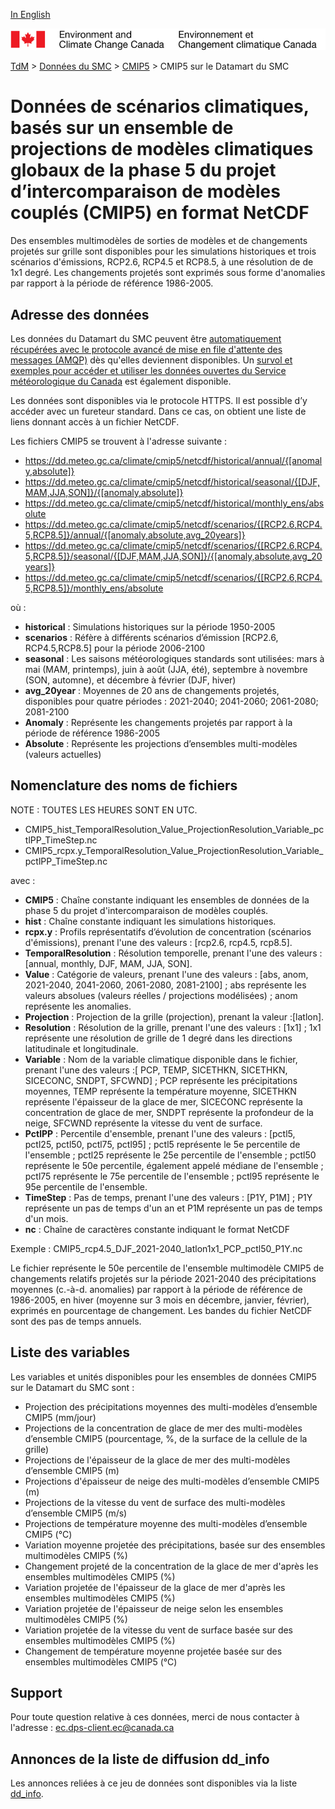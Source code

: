 [In English](readme_cmip5-datamart_en.md)

![ECCC logo](../../img_eccc-logo.png)

[TdM](../../readme_fr.md) > [Données du SMC](../readme_fr.md) > [CMIP5](readme_cmip5_fr.md) > CMIP5 sur le Datamart du SMC

# Données de scénarios climatiques, basés sur un ensemble de projections de modèles climatiques globaux de la phase 5 du projet d’intercomparaison de modèles couplés (CMIP5) en format NetCDF

Des ensembles multimodèles de sorties de modèles et de changements projetés sur grille sont disponibles pour les simulations historiques et trois scénarios d'émissions, RCP2.6, RCP4.5 et RCP8.5, à une résolution de de 1x1 degré. Les changements projetés sont exprimés sous forme d'anomalies par rapport à la période de référence 1986-2005.

## Adresse des données 

Les données du Datamart du SMC peuvent être [automatiquement récupérées avec le protocole avancé de mise en file d'attente des messages (AMQP)](../../msc-datamart/amqp_fr.md) dès qu'elles deviennent disponibles. Un [survol et exemples pour accéder et utiliser les données ouvertes du Service météorologique du Canada](../../usage/readme_fr.md) est également disponible.

Les données sont disponibles via le protocole HTTPS. Il est possible d’y accéder avec un fureteur standard. Dans ce cas, on obtient une liste de liens donnant accès à un fichier NetCDF.

Les fichiers CMIP5 se trouvent à l'adresse suivante :

* https://dd.meteo.gc.ca/climate/cmip5/netcdf/historical/annual/{[anomaly,absolute]}
* https://dd.meteo.gc.ca/climate/cmip5/netcdf/historical/seasonal/{[DJF,MAM,JJA,SON]}/{[anomaly,absolute]}
* https://dd.meteo.gc.ca/climate/cmip5/netcdf/historical/monthly_ens/absolute
* https://dd.meteo.gc.ca/climate/cmip5/netcdf/scenarios/{[RCP2.6,RCP4.5,RCP8.5]}/annual/{[anomaly,absolute,avg_20years]}                                                                  
* https://dd.meteo.gc.ca/climate/cmip5/netcdf/scenarios/{[RCP2.6,RCP4.5,RCP8.5]}/seasonal/{[DJF,MAM,JJA,SON]}/{[anomaly,absolute,avg_20years]}                                                                             
* https://dd.meteo.gc.ca/climate/cmip5/netcdf/scenarios/{[RCP2.6,RCP4.5,RCP8.5]}/monthly_ens/absolute

où :

* __historical__ : Simulations historiques sur la période 1950-2005
* __scenarios__ : Réfère à différents scénarios d’émission [RCP2.6, RCP4.5,RCP8.5] pour la période 2006-2100
* __seasonal__ : Les saisons météorologiques standards sont utilisées: mars à mai (MAM, printemps), juin à août (JJA, été), septembre à novembre (SON, automne), et décembre à février (DJF, hiver)
* __avg_20year__ : Moyennes de 20 ans de changements projetés, disponibles pour quatre périodes : 2021-2040; 2041-2060; 2061-2080; 2081-2100
* __Anomaly__ : Représente les changements projetés par rapport à la période de référence 1986-2005
* __Absolute__ : Représente les projections d’ensembles multi-modèles (valeurs actuelles)

## Nomenclature des noms de fichiers

NOTE : TOUTES LES HEURES SONT EN UTC.

* CMIP5_hist_TemporalResolution_Value_ProjectionResolution_Variable_pctlPP_TimeStep.nc
* CMIP5_rcpx.y_TemporalResolution_Value_ProjectionResolution_Variable_pctlPP_TimeStep.nc

avec :

* __CMIP5__ : Chaîne constante indiquant les ensembles de données de la phase 5 du projet d'intercomparaison de modèles couplés.
* __hist__ : Chaîne constante indiquant les simulations historiques.
* __rcpx.y__ : Profils représentatifs d’évolution de concentration (scénarios d'émissions), prenant l'une des valeurs : [rcp2.6, rcp4.5, rcp8.5].
* __TemporalResolution__ : Résolution temporelle, prenant l'une des valeurs : [annual, monthly, DJF, MAM, JJA, SON].
* __Value__ : Catégorie de valeurs, prenant l'une des valeurs :  [abs, anom, 2021-2040, 2041-2060, 2061-2080, 2081-2100] ; abs représente les valeurs absolues (valeurs réelles / projections modélisées) ; anom représente les anomalies.
* __Projection__ : Projection de la grille (projection), prenant la valeur :[latlon].
* __Resolution__ : Résolution de la grille, prenant l'une des valeurs : [1x1] ; 1x1 représente une résolution de grille de 1 degré dans les directions latitudinale et longitudinale.
* __Variable__ : Nom de la variable climatique disponible dans le fichier, prenant l'une des valeurs :[ PCP, TEMP, SICETHKN, SICETHKN, SICECONC, SNDPT, SFCWND] ; PCP représente les précipitations moyennes, TEMP représente la température moyenne, SICETHKN représente l'épaisseur de la glace de mer, SICECONC représente la concentration de glace de mer, SNDPT représente la profondeur de la neige, SFCWND représente la vitesse du vent de surface.
* __PctlPP__ : Percentile d'ensemble, prenant l'une des valeurs : [pctl5, pctl25, pctl50, pctl75, pctl95] ; pctl5 représente le 5e percentile de l'ensemble ; pctl25 représente le 25e percentile de l'ensemble ; pctl50 représente le 50e percentile, également appelé médiane de l'ensemble ; pctl75 représente le 75e percentile de l'ensemble ; pctl95 représente le 95e percentile de l'ensemble.
* __TimeStep__ : Pas de temps, prenant l'une des valeurs : [P1Y, P1M] ; P1Y représente un pas de temps d'un an et P1M représente un pas de temps d'un mois.
* __nc__ : Chaîne de caractères constante indiquant le format NetCDF

Exemple :   CMIP5_rcp4.5_DJF_2021-2040_latlon1x1_PCP_pctl50_P1Y.nc

Le fichier représente le 50e percentile de l'ensemble multimodèle CMIP5 de changements relatifs projetés sur la période 2021-2040 des précipitations moyennes (c.-à-d. anomalies) par rapport à la période de référence de 1986-2005, en hiver (moyenne sur 3 mois en décembre, janvier, février), exprimés en pourcentage de changement. Les bandes du fichier NetCDF sont des pas de temps annuels.

## Liste des variables

Les variables et unités disponibles pour les ensembles de données CMIP5 sur le Datamart du SMC sont :

* Projection des précipitations moyennes des multi-modèles d’ensemble CMIP5 (mm/jour)
* Projections de la concentration de glace de mer des multi-modèles d’ensemble CMIP5 (pourcentage, %, de la surface de la cellule de la grille)
* Projections de l'épaisseur de la glace de mer des multi-modèles d’ensemble CMIP5 (m)
* Projections d'épaisseur de neige des multi-modèles d’ensemble CMIP5 (m)
* Projections de la vitesse du vent de surface des multi-modèles d’ensemble CMIP5 (m/s)
* Projections de température moyenne des multi-modèles d’ensemble CMIP5 (°C)
* Variation moyenne projetée des précipitations, basée sur des ensembles multimodèles CMIP5 (%)
* Changement projeté de la concentration de la glace de mer d'après les ensembles multimodèles CMIP5 (%) 
* Variation projetée de l'épaisseur de la glace de mer d'après les ensembles multimodèles CMIP5 (%)
* Variation projetée de l'épaisseur de neige selon les ensembles multimodèles CMIP5 (%)
* Variation projetée de la vitesse du vent de surface basée sur des ensembles multimodèles CMIP5 (%)
* Changement de température moyenne projetée basée sur des ensembles multimodèles CMIP5 (°C)

## Support

Pour toute question relative à ces données, merci de nous contacter à l'adresse : [ec.dps-client.ec@canada.ca](mailto:ec.dps-client.ec@canada.ca)

## Annonces de la liste de diffusion dd_info 

Les annonces reliées à ce jeu de données sont disponibles via la liste [dd_info](https://lists.ec.gc.ca/cgi-bin/mailman/listinfo/dd_info).



